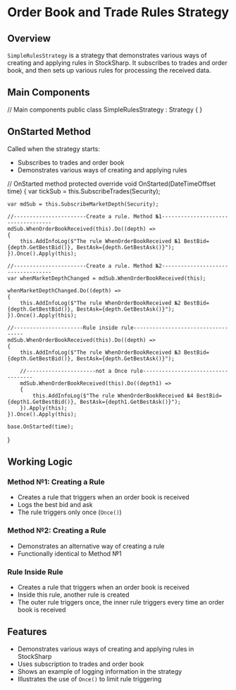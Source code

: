 # Order Book and Trade Rules Strategy

## Overview

`SimpleRulesStrategy` is a strategy that demonstrates various ways of creating and applying rules in StockSharp. It subscribes to trades and order book, and then sets up various rules for processing the received data.

## Main Components

// Main components
public class SimpleRulesStrategy : Strategy
{
}

## OnStarted Method

Called when the strategy starts:

- Subscribes to trades and order book
- Demonstrates various ways of creating and applying rules

// OnStarted method
protected override void OnStarted(DateTimeOffset time)
{
    var tickSub = this.SubscribeTrades(Security);

    var mdSub = this.SubscribeMarketDepth(Security);

    //-----------------------Create a rule. Method №1-----------------------------------
    mdSub.WhenOrderBookReceived(this).Do((depth) =>
    {
        this.AddInfoLog($"The rule WhenOrderBookReceived №1 BestBid={depth.GetBestBid()}, BestAsk={depth.GetBestAsk()}");
    }).Once().Apply(this);

    //-----------------------Create a rule. Method №2-----------------------------------
    var whenMarketDepthChanged = mdSub.WhenOrderBookReceived(this);

    whenMarketDepthChanged.Do((depth) =>
    {
        this.AddInfoLog($"The rule WhenOrderBookReceived №2 BestBid={depth.GetBestBid()}, BestAsk={depth.GetBestAsk()}");
    }).Once().Apply(this);

    //----------------------Rule inside rule-----------------------------------
    mdSub.WhenOrderBookReceived(this).Do((depth) =>
    {
        this.AddInfoLog($"The rule WhenOrderBookReceived №3 BestBid={depth.GetBestBid()}, BestAsk={depth.GetBestAsk()}");

        //----------------------not a Once rule-----------------------------------
        mdSub.WhenOrderBookReceived(this).Do((depth1) =>
        {
            this.AddInfoLog($"The rule WhenOrderBookReceived №4 BestBid={depth1.GetBestBid()}, BestAsk={depth1.GetBestAsk()}");
        }).Apply(this);
    }).Once().Apply(this);

    base.OnStarted(time);
}

## Working Logic

### Method №1: Creating a Rule

- Creates a rule that triggers when an order book is received
- Logs the best bid and ask
- The rule triggers only once (`Once()`)

### Method №2: Creating a Rule

- Demonstrates an alternative way of creating a rule
- Functionally identical to Method №1

### Rule Inside Rule

- Creates a rule that triggers when an order book is received
- Inside this rule, another rule is created
- The outer rule triggers once, the inner rule triggers every time an order book is received

## Features

- Demonstrates various ways of creating and applying rules in StockSharp
- Uses subscription to trades and order book
- Shows an example of logging information in the strategy
- Illustrates the use of `Once()` to limit rule triggering